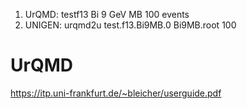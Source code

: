 

1. UrQMD: testf13 Bi 9 GeV MB 100 events
2. UNIGEN: urqmd2u test.f13.Bi9MB.0 Bi9MB.root 100

# UrQMD 

https://itp.uni-frankfurt.de/~bleicher/userguide.pdf

